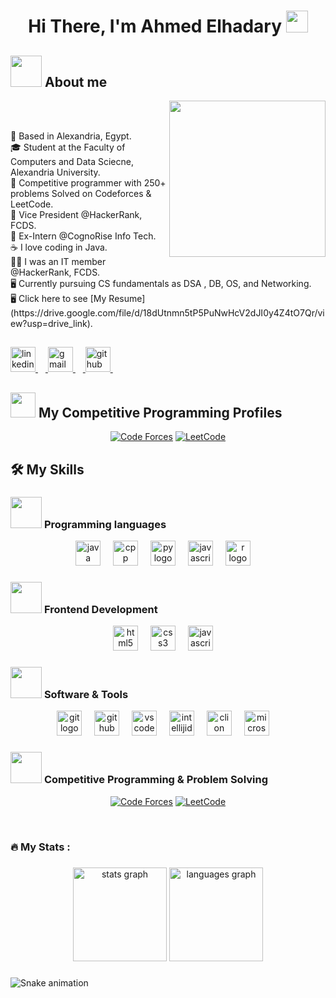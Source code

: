 <h1 align="center">Hi There, I'm Ahmed Elhadary <img src="https://media.giphy.com/media/hvRJCLFzcasrR4ia7z/giphy.gif" width="35"></h1>

###

## <picture><img src = "https://github.com/7oSkaaa/7oSkaaa/blob/main/Images/about_me.gif?raw=true" width = 50px></picture> About me

<picture> <img align="right" src="https://github.com/7oSkaaa/7oSkaaa/blob/main/Images/Right_Side.gif?raw=true" width = 250px></picture>

<br><br>


<p align="left">📍 Based in Alexandria, Egypt.<br>🎓 Student at the Faculty of Computers and Data Sciecne, Alexandria University.<br>🧮 Competitive programmer with 250+ problems Solved on Codeforces & LeetCode.<br>💼 Vice President @HackerRank, FCDS.<br> 🚀 Ex-Intern @CognoRise Info Tech.<br>☕ I love coding in Java.<br>👨‍💻 I was an IT member @HackerRank, FCDS.<br>🖥️ Currently pursuing CS fundamentals as DSA , DB, OS, and Networking.<br>🖥️ Click here to see [My Resume](https://drive.google.com/file/d/18dUtnmn5tP5PuNwHcV2dJI0y4Z4tO7Qr/view?usp=drive_link).</p>

## <div align="center">
  <a href="https://www.linkedin.com/in/ahmed-elhadary/" target="_blank">
    <img src="https://skillicons.dev/icons?i=linkedin" height="40" alt="linkedin logo"  />
    <img width="12" />
  </a>
  <a href="mailto:designbyhadary@gmail.com" target="_blank">
    <img src="https://skillicons.dev/icons?i=gmail" height="40" alt="gmail logo"  />
    <img width="12" />
  </a>
  <a href="https://github.com/Elhadary1899" target="_blank">
    <img src="https://skillicons.dev/icons?i=github" height="40" alt="github logo"  />
    <img width="12" />
  </a>
</div>

## <picture> <img src="https://github.com/7oSkaaa/7oSkaaa/blob/main/Images/competitive_programming_profile.png?raw=true" width=40> </picture> My Competitive Programming Profiles

<p align="center">
  <a href="[https://codeforces.com/profile/7oSkaaa](https://codeforces.com/profile/Elhaddour1899)"><img src="https://img.icons8.com/external-tal-revivo-shadow-tal-revivo/50/000000/external-codeforces-programming-competitions-and-contests-programming-community-logo-shadow-tal-revivo.png" alt="Code Forces"/></a>
	<a href="[https://leetcode.com/7oSkaa/](https://leetcode.com/u/Elhadary1899/)"><img src="https://img.icons8.com/external-tal-revivo-shadow-tal-revivo/50/000000/external-level-up-your-coding-skills-and-quickly-land-a-job-logo-shadow-tal-revivo.png" alt="LeetCode"/></a>
</p>





## 🛠️ My Skills

### <picture> <img src = "https://github.com/7oSkaaa/7oSkaaa/blob/main/Images/Programming_Languages.gif?raw=true" width = 50px>  </picture> Programming languages

<p align="center"> 
  <img src="https://skillicons.dev/icons?i=java" height="40" alt="java logo"  />
  <img width="12" />
  <img src="https://skillicons.dev/icons?i=cpp" height="40" alt="cpp logo"  />
  <img width="12" />
  <img src="https://skillicons.dev/icons?i=py" height="40" alt="py logo"  />
  <img width="12" />
  <img src="https://skillicons.dev/icons?i=js" height="40" alt="javascript logo"  />
  <img width="12" />
  <img src="https://skillicons.dev/icons?i=r" height="40" alt="r logo"  />
  <img width="12" />
</p>

### <picture> <img src = "https://github.com/7oSkaaa/7oSkaaa/blob/main/Images/Front_End.gif?raw=true" width = 50px>  </picture> Frontend Development
<p align="center"> 
  <img src="https://cdn.jsdelivr.net/gh/devicons/devicon/icons/html5/html5-plain-wordmark.svg" height="40" alt="html5 logo"  />
  <img width="12" />
  <img src="https://cdn.jsdelivr.net/gh/devicons/devicon/icons/css3/css3-plain-wordmark.svg" height="40" alt="css3 logo"  />
  <img width="12" />
  <img src="https://skillicons.dev/icons?i=js" height="40" alt="javascript logo"  />
  <img width="12" />
</p>

 ### <picture> <img src = "https://github.com/7oSkaaa/7oSkaaa/blob/main/Images/Software_Tools.gif?raw=true" width = 50px>  </picture> Software & Tools
 
<p align="center">
  <img src="https://skillicons.dev/icons?i=git" height="40" alt="git logo"  />
  <img width="12" />
  <img src="https://skillicons.dev/icons?i=github" height="40" alt="github logo"  />
  <img width="12" />
  <img src="https://skillicons.dev/icons?i=vscode" height="40" alt="vscode logo"  />
  <img width="12" />
  <img src="https://skillicons.dev/icons?i=idea" height="40" alt="intellijidea logo"  />
  <img width="12" />
  <img src="https://skillicons.dev/icons?i=clion" height="40" alt="clion logo"  />
  <img width="12" />
  <img src="https://cdn.jsdelivr.net/gh/devicons/devicon/icons/microsoftsqlserver/microsoftsqlserver-plain-wordmark.svg" height="40" alt="microsoftsqlserver logo"  />
  <img width="12" />
</p>


 ### <picture> <img src = "https://github.com/7oSkaaa/7oSkaaa/blob/main/Images/CP_PS.gif?raw=true" width = 50px>  </picture> Competitive Programming & Problem Solving
 
<p align="center">  
  <a href="[https://codeforces.com/profile/7oSkaaa](https://codeforces.com/profile/Elhaddour1899)"><img src="https://img.icons8.com/external-tal-revivo-shadow-tal-revivo/50/000000/external-codeforces-programming-competitions-and-contests-programming-community-logo-shadow-tal-revivo.png" alt="Code Forces"/></a>
	<a href="[https://leetcode.com/7oSkaa/](https://leetcode.com/u/Elhadary1899/)"><img src="https://img.icons8.com/external-tal-revivo-shadow-tal-revivo/50/000000/external-level-up-your-coding-skills-and-quickly-land-a-job-logo-shadow-tal-revivo.png" alt="LeetCode"/></a>
</p>


<br> 




###

<h3 align="left">🔥   My Stats :</h3>

###

<div align="center">
  <img src="https://github-readme-stats.vercel.app/api?username=Elhadary1899&hide_title=false&hide_rank=false&show_icons=true&include_all_commits=true&count_private=false&disable_animations=false&theme=github_dark&locale=en&hide_border=true&order=1" height="150" alt="stats graph"  />
  <img src="https://github-readme-stats.vercel.app/api/top-langs?username=Elhadary1899&locale=en&hide_title=false&layout=compact&card_width=320&langs_count=4&theme=github_dark&hide_border=true&order=2" height="150" alt="languages graph"  />
</div>

###

<img src="https://raw.githubusercontent.com/Elhadary1899/Elhadary1899/output/snake.svg" alt="Snake animation" />

###

